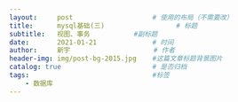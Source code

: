 ```yaml
---
layout:     post                    # 使用的布局（不需要改）
title:      mysql基础(三)    				# 标题 		  
subtitle:   视图、事务	 		#副标题
date:       2021-01-21              # 时间
author:     新宇                     # 作者
header-img: img/post-bg-2015.jpg    #这篇文章标题背景图片
catalog: true                       # 是否归档
tags:                               #标签
    - 数据库
---
```

